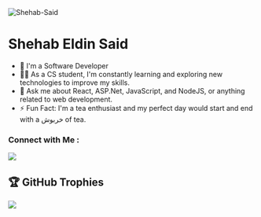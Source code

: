 
<img src="https://i.ibb.co/QHhGWZN/Shehab-Said.png" alt="Shehab-Said" border="0">


<h1 align="left">
 Shehab Eldin Said
</h1>






- 🏢 I'm a Software Developer
- 👨‍💻 As a CS student, I'm constantly learning and exploring new technologies to improve my skills.
- 💬 Ask me about React, ASP.Net, JavaScript, and NodeJS, or anything related to web development.
- ⚡ Fun Fact: I'm a tea enthusiast and my perfect day would start and end with a خربوش of tea.

### Connect with Me :

<a href="https://www.linkedin.com/in/shehab-eldin-said-88b185222/" target="_blank"><img src="https://img.shields.io/badge/-Shehab%20Eldin-0077B5?style=for-the-badge&logo=Linkedin&logoColor=white"/></a>

## 🏆 GitHub Trophies
![](https://github-profile-trophy.vercel.app/?username=Shehab1001&theme=onedark&no-frame=false&no-bg=true&margin-w=4)

